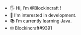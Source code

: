 - 🖐 Hi, I’m @Blockincraft !
- 💜 I'm interested in development.
- 📚 I’m currently learning Java.
- ✉ Blockincraft#9391
